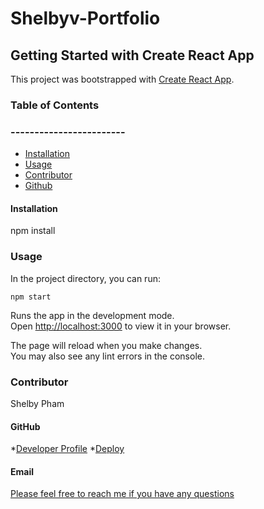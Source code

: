 # Shelbyv-Portfolio

## Getting Started with Create React App

This project was bootstrapped with [Create React App](https://github.com/facebook/create-react-app).
  

### Table of Contents
### ------------------------
  * [Installation](#installation)
  * [Usage](#usage)
  * [Contributor](#contributor)
  * [Github](#github)
  
  
#### Installation
  npm install 

### Usage 
In the project directory, you can run:

   `npm start`

Runs the app in the development mode.\
Open [http://localhost:3000](http://localhost:3000) to view it in your browser.

The page will reload when you make changes.\
You may also see any lint errors in the console.

  ### Contributor
  Shelby Pham


  #### GitHub
  *[Developer Profile](https://github.com/ncp9988)
  *[Deploy](https://ncp9988.github.io/shelbyv-portfolio/)
  

  #### Email
  <a href="mailto:ncp9988@gmail.com"> Please feel free to reach me if you have any questions</a>



  
  

  





